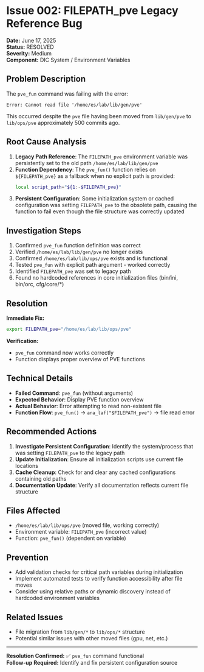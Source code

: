 # Issue 002: FILEPATH_pve Legacy Reference Bug

**Date:** June 17, 2025  
**Status:** RESOLVED  
**Severity:** Medium  
**Component:** DIC System / Environment Variables  

## Problem Description

The `pve_fun` command was failing with the error:
```
Error: Cannot read file '/home/es/lab/lib/gen/pve'
```

This occurred despite the `pve` file having been moved from `lib/gen/pve` to `lib/ops/pve` approximately 500 commits ago.

## Root Cause Analysis

1. **Legacy Path Reference**: The `FILEPATH_pve` environment variable was persistently set to the old path `/home/es/lab/lib/gen/pve`
2. **Function Dependency**: The `pve_fun()` function relies on `${FILEPATH_pve}` as a fallback when no explicit path is provided:
   ```bash
   local script_path="${1:-$FILEPATH_pve}"
   ```
3. **Persistent Configuration**: Some initialization system or cached configuration was setting `FILEPATH_pve` to the obsolete path, causing the function to fail even though the file structure was correctly updated

## Investigation Steps

1. Confirmed `pve_fun` function definition was correct
2. Verified `/home/es/lab/lib/gen/pve` no longer exists
3. Confirmed `/home/es/lab/lib/ops/pve` exists and is functional
4. Tested `pve_fun` with explicit path argument - worked correctly
5. Identified `FILEPATH_pve` was set to legacy path
6. Found no hardcoded references in core initialization files (bin/ini, bin/orc, cfg/core/*)

## Resolution

**Immediate Fix:**
```bash
export FILEPATH_pve="/home/es/lab/lib/ops/pve"
```

**Verification:**
- `pve_fun` command now works correctly
- Function displays proper overview of PVE functions

## Technical Details

- **Failed Command**: `pve_fun` (without arguments)
- **Expected Behavior**: Display PVE function overview
- **Actual Behavior**: Error attempting to read non-existent file
- **Function Flow**: `pve_fun()` → `ana_laf("$FILEPATH_pve")` → file read error

## Recommended Actions

1. **Investigate Persistent Configuration**: Identify the system/process that was setting `FILEPATH_pve` to the legacy path
2. **Update Initialization**: Ensure all initialization scripts use current file locations
3. **Cache Cleanup**: Check for and clear any cached configurations containing old paths
4. **Documentation Update**: Verify all documentation reflects current file structure

## Files Affected

- `/home/es/lab/lib/ops/pve` (moved file, working correctly)
- Environment variable: `FILEPATH_pve` (incorrect value)
- Function: `pve_fun()` (dependent on variable)

## Prevention

- Add validation checks for critical path variables during initialization
- Implement automated tests to verify function accessibility after file moves
- Consider using relative paths or dynamic discovery instead of hardcoded environment variables

## Related Issues

- File migration from `lib/gen/*` to `lib/ops/*` structure
- Potential similar issues with other moved files (gpu, net, etc.)

---
**Resolution Confirmed:** ✅ `pve_fun` command functional  
**Follow-up Required:** Identify and fix persistent configuration source
